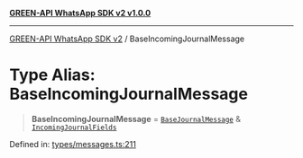 [**GREEN-API WhatsApp SDK v2 v1.0.0**](../README.md)

***

[GREEN-API WhatsApp SDK v2](../globals.md) / BaseIncomingJournalMessage

# Type Alias: BaseIncomingJournalMessage

> **BaseIncomingJournalMessage** = [`BaseJournalMessage`](../interfaces/BaseJournalMessage.md) & [`IncomingJournalFields`](../interfaces/IncomingJournalFields.md)

Defined in: [types/messages.ts:211](https://github.com/green-api/whatsapp-api-client-js-v2/blob/6c31521abaa4e85365f3538298181cae99417bce/src/types/messages.ts#L211)
